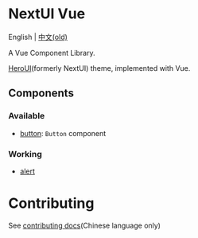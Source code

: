 # NextUI Vue

English | [中文(old)](README-zh-CN.md)

A Vue Component Library.

[HeroUI](https://www.heroui.com/)(formerly NextUI) theme, implemented with Vue.

## Components

### Available

- [button](packages/components/button/README.md): `Button` component

### Working

- [alert](https://www.heroui.com/docs/components/alert)

# Contributing

See [contributing docs](README-contributing.md)(Chinese language only)
